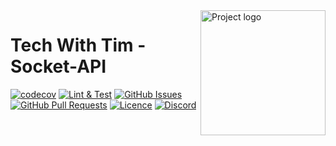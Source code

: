<img align="right" width=200px height=200px src="https://cdn.discordapp.com/attachments/776153365452554301/786297555415859220/Tech-With-Tim.png" alt="Project logo">

<h1>Tech With Tim - Socket-API</h1>

<div>
  
[![codecov](https://codecov.io/gh/Tech-With-Tim/socket-api/branch/main/graph/badge.svg?token=1sWUihm6xR)](https://codecov.io/gh/Tech-With-Tim/socket-api)
[![Lint & Test](https://github.com/Tech-With-Tim/socket-api/actions/workflows/lint-test.yml/badge.svg)](https://github.com/Tech-With-Tim/cdn/actions/workflows/lint-test.yml)
[![GitHub Issues](https://img.shields.io/github/issues/Tech-With-Tim/socket-api.svg)](https://github.com/Tech-With-Tim/socket-api/issues)
[![GitHub Pull Requests](https://img.shields.io/github/issues-pr/Tech-With-Tim/socket-api.svg)](https://github.com/Tech-With-Tim/socket-api/pulls)
[![Licence](https://img.shields.io/badge/licence-MIT-blue.svg)](/LICENCE)
[![Discord](https://discord.com/api/guilds/501090983539245061/widget.png?style=shield)](https://discord.gg/twt)

</div>
